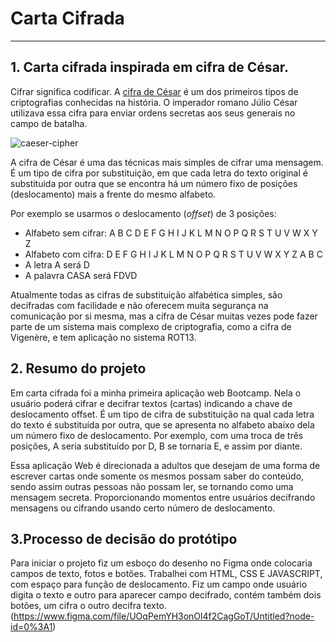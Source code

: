 # Carta Cifrada


***

## 1. Carta cifrada inspirada em cifra de César.

Cifrar significa codificar. A [cifra de César](https://pt.wikipedia.org/wiki/Cifra_de_C%C3%A9sar)
é um dos primeiros tipos de criptografias conhecidas na história.
O imperador romano Júlio César utilizava essa cifra para enviar
ordens secretas aos seus generais no campo de batalha.

![caeser-cipher](https://user-images.githubusercontent.com/11894994/60990999-07ffdb00-a320-11e9-87d0-b7c291bc4cd1.png)

A cifra de César é uma das técnicas mais simples de cifrar uma mensagem. É um
tipo de cifra por substituição, em que cada letra do texto original é
substituida por outra que se encontra há um número fixo de posições
(deslocamento) mais a frente do mesmo alfabeto.

Por exemplo se usarmos o deslocamento (_offset_) de 3 posições:

* Alfabeto sem cifrar: A B C D E F G H I J K L M N O P Q R S T U V W X Y Z
* Alfabeto com cifra:  D E F G H I J K L M N O P Q R S T U V W X Y Z A B C
* A letra A será D
* A palavra CASA será FDVD

Atualmente todas as cifras de substituição alfabética simples, são decifradas
com facilidade e não oferecem muita segurança na comunicação por si mesma,
mas a cifra de César muitas vezes pode fazer parte de um sistema
mais complexo de criptografia, como
a cifra de Vigenère, e tem aplicação no sistema ROT13.

## 2. Resumo do projeto
  
  Em carta cifrada foi a minha primeira aplicação web Bootcamp. Nela o usuário poderá cifrar e decifrar textos (cartas) indicando a chave de deslocamento  offset.
  É um tipo de cifra de substituição na qual cada letra do texto é substituída por outra, que se apresenta no alfabeto abaixo dela um número fixo de deslocamento. Por exemplo, com uma troca de três posições, A seria substituído por D, B se tornaria E, e assim por diante.

Essa aplicação Web é direcionada a adultos que desejam de uma forma de escrever cartas onde somente os mesmos possam saber do conteúdo, sendo assim outras pessoas não possam ler, se tornando como uma mensagem secreta. Proporcionando momentos entre usuários decifrando mensagens ou cifrando usando certo número de deslocamento.

  
## 3.Processo de decisão do protótipo

 Para iniciar o projeto fiz um esboço do desenho no Figma onde colocaria campos de texto, fotos e botões. Trabalhei com HTML, CSS E JAVASCRIPT, com espaço para função de deslocamento. Fiz um campo onde usuário digita o texto e outro para aparecer campo decifrado, contém também dois botões, um cifra o outro decifra texto.
 (https://www.figma.com/file/UOqPemYH3onOl4f2CagGoT/Untitled?node-id=0%3A1)



